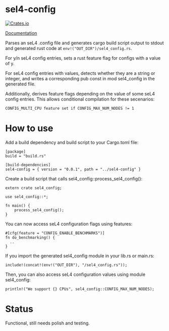 # sel4-config

[![Crates.io](https://img.shields.io/crates/v/sel4-config.svg?style=flat-square)](https://crates.io/crates/sel4-config)

[Documentation](https://doc.robigalia.org/sel4-config)

Parses an seL4 .config file and generates cargo build script output to stdout
and generated rust code at ```env!("OUT_DIR")/sel4_config.rs```.

For y/n seL4 config entries, sets a rust feature flag for configs with a
value of y.

For seL4 config entries with values, detects whether they are a string or
integer, and writes a corresponding pub const in mod sel4_config in the
generated file.

Additionally, derives feature flags depending on the value of some seL4
config entries. This allows conditional compilation for these secenarios:

    CONFIG_MULTI_CPU feature set if CONFIG_MAX_NUM_NODES != 1

# How to use

Add a build dependency and build script to your Cargo.toml file:

```
[package]
build = "build.rs"

[build-dependencies]
sel4-config = { version = "0.0.1", path = "../sel4-config" }

```

Create a build script that calls sel4_config::process_sel4_config():

```
extern crate sel4_config;

use sel4_config::*;

fn main() {
    process_sel4_config();
}
```

You can now access seL4 configuration flags using features:

```
#[cfg(feature = "CONFIG_ENABLE_BENCHMARKS")]
fn do_benchmarking() {
  ..
}
```

If you import the generated sel4_config module in your lib.rs or main.rs:

```
include!(concat!(env!("OUT_DIR"), "/sel4_config.rs"));
```

Then, you can also access seL4 configuration values using module sel4_config:

```
println!("We support {} CPUs", sel4_config::CONFIG_MAX_NUM_NODES);
```

# Status

Functional, still needs polish and testing.
